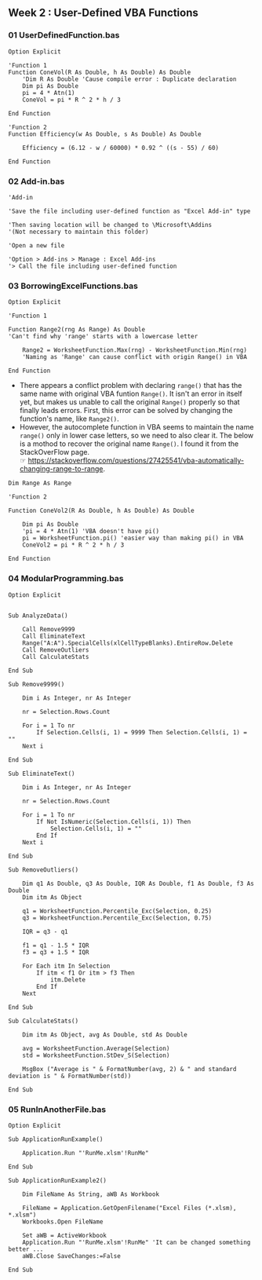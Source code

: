 ## Week 2 : User-Defined VBA Functions

### 01 UserDefinedFunction.bas
```VBA
Option Explicit

'Function 1
Function ConeVol(R As Double, h As Double) As Double
    'Dim R As Double 'Cause compile error : Duplicate declaration
    Dim pi As Double
    pi = 4 * Atn(1)
    ConeVol = pi * R ^ 2 * h / 3

End Function
```
```VBA
'Function 2
Function Efficiency(w As Double, s As Double) As Double

    Efficiency = (6.12 - w / 60000) * 0.92 ^ ((s - 55) / 60)

End Function
```

### 02 Add-in.bas
```VBA
'Add-in

'Save the file including user-defined function as "Excel Add-in" type

'Then saving location will be changed to \Microsoft\Addins
'(Not necessary to maintain this folder)

'Open a new file

'Option > Add-ins > Manage : Excel Add-ins
'> Call the file including user-defined function
```

### 03 BorrowingExcelFunctions.bas
```VBA
Option Explicit

'Function 1

Function Range2(rng As Range) As Double
'Can't find why 'range' starts with a lowercase letter

    Range2 = WorksheetFunction.Max(rng) - WorksheetFunction.Min(rng)
    'Naming as 'Range' can cause conflict with origin Range() in VBA

End Function
```

- There appears a conflict problem with declaring `range()` that has the same name with original VBA funtion `Range()`.  It isn't an error in itself yet, but makes us unable to call the original `Range()` properly so that finally leads errors. First, this error can be solved by changing the function's name, like `Range2()`.
- However, the autocomplete function in VBA seems to maintain the name `range()` only in lower case letters, so we need to also clear it. The below is a mothod to recover the original name `Range()`. I found it from the StackOverFlow page.  
☞ https://stackoverflow.com/questions/27425541/vba-automatically-changing-range-to-range.
```VBA
Dim Range As Range
```

```VBA
'Function 2

Function ConeVol2(R As Double, h As Double) As Double
    
    Dim pi As Double
    'pi = 4 * Atn(1) 'VBA doesn't have pi()
    pi = WorksheetFunction.pi() 'easier way than making pi() in VBA
    ConeVol2 = pi * R ^ 2 * h / 3

End Function
```

### 04 ModularProgramming.bas
```VBA
Option Explicit


Sub AnalyzeData()

    Call Remove9999
    Call EliminateText
    Range("A:A").SpecialCells(xlCellTypeBlanks).EntireRow.Delete
    Call RemoveOutliers
    Call CalculateStats

End Sub
```
```VBA
Sub Remove9999()

    Dim i As Integer, nr As Integer
    
    nr = Selection.Rows.Count
    
    For i = 1 To nr
        If Selection.Cells(i, 1) = 9999 Then Selection.Cells(i, 1) = ""
    Next i

End Sub
```
```VBA
Sub EliminateText()

    Dim i As Integer, nr As Integer

    nr = Selection.Rows.Count

    For i = 1 To nr
        If Not IsNumeric(Selection.Cells(i, 1)) Then
            Selection.Cells(i, 1) = ""
        End If
    Next i

End Sub
```
```VBA
Sub RemoveOutliers()

    Dim q1 As Double, q3 As Double, IQR As Double, f1 As Double, f3 As Double
    Dim itm As Object

    q1 = WorksheetFunction.Percentile_Exc(Selection, 0.25)
    q3 = WorksheetFunction.Percentile_Exc(Selection, 0.75)

    IQR = q3 - q1

    f1 = q1 - 1.5 * IQR
    f3 = q3 + 1.5 * IQR

    For Each itm In Selection
        If itm < f1 Or itm > f3 Then
            itm.Delete
        End If
    Next

End Sub
```
```VBA
Sub CalculateStats()

    Dim itm As Object, avg As Double, std As Double

    avg = WorksheetFunction.Average(Selection)
    std = WorksheetFunction.StDev_S(Selection)

    MsgBox ("Average is " & FormatNumber(avg, 2) & " and standard deviation is " & FormatNumber(std))

End Sub
```

### 05 RunInAnotherFile.bas
```VBA
Option Explicit

Sub ApplicationRunExample()
    
    Application.Run "'RunMe.xlsm'!RunMe"

End Sub
```
```VBA
Sub ApplicationRunExample2()

    Dim FileName As String, aWB As Workbook

    FileName = Application.GetOpenFilename("Excel Files (*.xlsm), *.xlsm")
    Workbooks.Open FileName

    Set aWB = ActiveWorkbook
    Application.Run "'RunMe.xlsm'!RunMe" 'It can be changed something better ...
    aWB.Close SaveChanges:=False

End Sub
```
